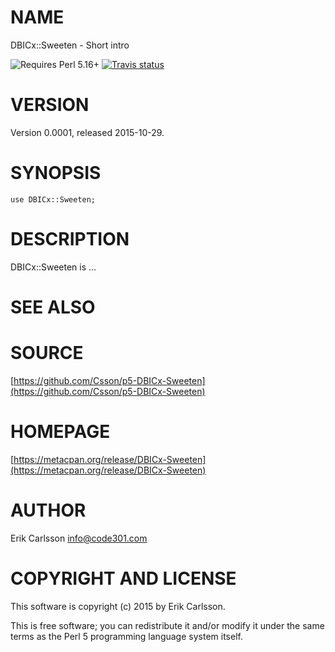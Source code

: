 # NAME

DBICx::Sweeten - Short intro

![Requires Perl 5.16+](https://img.shields.io/badge/perl-5.16+-brightgreen.svg) [![Travis status](https://api.travis-ci.org/Csson/p5-DBICx-Sweeten.svg?branch=master)](https://travis-ci.org/Csson/p5-DBICx-Sweeten)

# VERSION

Version 0.0001, released 2015-10-29.

# SYNOPSIS

    use DBICx::Sweeten;

# DESCRIPTION

DBICx::Sweeten is ...

# SEE ALSO

# SOURCE

[https://github.com/Csson/p5-DBICx-Sweeten](https://github.com/Csson/p5-DBICx-Sweeten)

# HOMEPAGE

[https://metacpan.org/release/DBICx-Sweeten](https://metacpan.org/release/DBICx-Sweeten)

# AUTHOR

Erik Carlsson <info@code301.com>

# COPYRIGHT AND LICENSE

This software is copyright (c) 2015 by Erik Carlsson.

This is free software; you can redistribute it and/or modify it under
the same terms as the Perl 5 programming language system itself.

